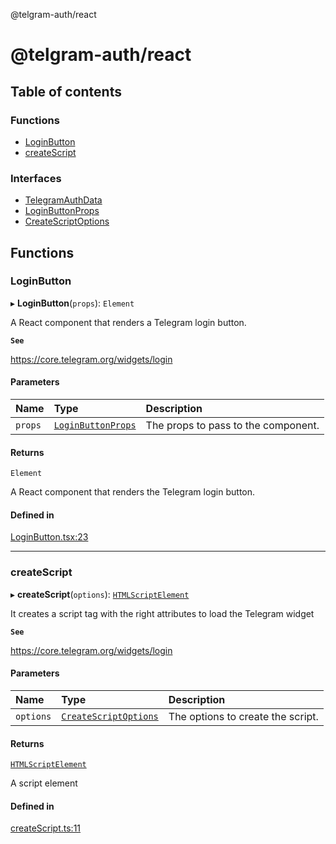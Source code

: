 @telgram-auth/react

# @telgram-auth/react

## Table of contents

### Functions

- [LoginButton](README.md#loginbutton)
- [createScript](README.md#createscript)

### Interfaces

- [TelegramAuthData](interfaces/TelegramAuthData.md)
- [LoginButtonProps](interfaces/LoginButtonProps.md)
- [CreateScriptOptions](interfaces/CreateScriptOptions.md)

## Functions

### LoginButton

▸ **LoginButton**(`props`): `Element`

A React component that renders a Telegram login button.

**`See`**

https://core.telegram.org/widgets/login

#### Parameters

| Name | Type | Description |
| :------ | :------ | :------ |
| `props` | [`LoginButtonProps`](interfaces/LoginButtonProps.md) | The props to pass to the component. |

#### Returns

`Element`

A React component that renders the Telegram login button.

#### Defined in

[LoginButton.tsx:23](https://github.com/manzoorwanijk/telegram-auth/blob/bb906d2/packages/react/src/LoginButton.tsx#L23)

___

### createScript

▸ **createScript**(`options`): [`HTMLScriptElement`]( https://developer.mozilla.org/en-US/docs/Web/API/HTMLScriptElement )

It creates a script tag with the right attributes to load the Telegram widget

**`See`**

https://core.telegram.org/widgets/login

#### Parameters

| Name | Type | Description |
| :------ | :------ | :------ |
| `options` | [`CreateScriptOptions`](interfaces/CreateScriptOptions.md) | The options to create the script. |

#### Returns

[`HTMLScriptElement`]( https://developer.mozilla.org/en-US/docs/Web/API/HTMLScriptElement )

A script element

#### Defined in

[createScript.ts:11](https://github.com/manzoorwanijk/telegram-auth/blob/bb906d2/packages/react/src/createScript.ts#L11)

